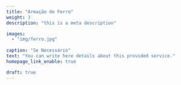```yaml
---
title: "Armação de Ferro"
weight: 3
description: "this is a meta description"

images: 
  - "img/ferro.jpg"
  
caption: "Se Necessário"
text: "You can write here details about this provided service."
homepage_link_enable: true

draft: true
---
```


